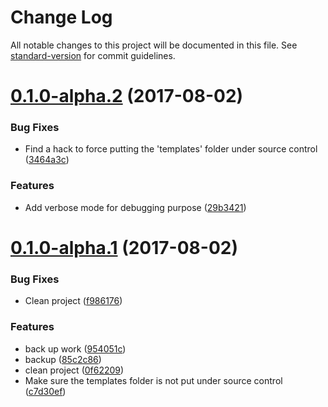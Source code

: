 # Change Log

All notable changes to this project will be documented in this file. See [standard-version](https://github.com/conventional-changelog/standard-version) for commit guidelines.

<a name="0.1.0-alpha.2"></a>
# [0.1.0-alpha.2](https://github.com/nicolasdao/gimpy/compare/v0.1.0-alpha.1...v0.1.0-alpha.2) (2017-08-02)


### Bug Fixes

* Find a hack to force putting the 'templates' folder under source control ([3464a3c](https://github.com/nicolasdao/gimpy/commit/3464a3c))


### Features

* Add verbose mode for debugging purpose ([29b3421](https://github.com/nicolasdao/gimpy/commit/29b3421))



<a name="0.1.0-alpha.1"></a>
# [0.1.0-alpha.1](https://github.com/nicolasdao/gimpy/compare/v0.1.0-alpha.0...v0.1.0-alpha.1) (2017-08-02)


### Bug Fixes

* Clean project ([f986176](https://github.com/nicolasdao/gimpy/commit/f986176))


### Features

* back up work ([954051c](https://github.com/nicolasdao/gimpy/commit/954051c))
* backup ([85c2c86](https://github.com/nicolasdao/gimpy/commit/85c2c86))
* clean project ([0f62209](https://github.com/nicolasdao/gimpy/commit/0f62209))
* Make sure the templates folder is not put under source control ([c7d30ef](https://github.com/nicolasdao/gimpy/commit/c7d30ef))
